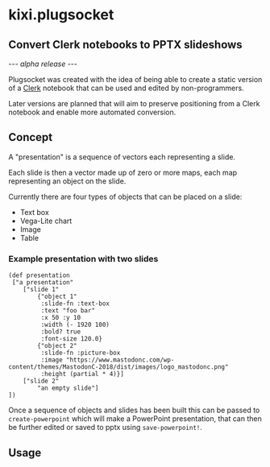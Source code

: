 # kixi.plugsocket
## Convert Clerk notebooks to PPTX slideshows

--- _alpha release_ ---

Plugsocket was created with the idea of being able to create a static version of a [Clerk](https://github.com/nextjournal/clerk) notebook that can be used and edited by non-programmers.

Later versions are planned that will aim to preserve positioning from a Clerk notebook and enable more automated conversion.

## Concept

A "presentation" is a sequence of vectors each representing a slide.

Each slide is then a vector made up of zero or more maps, each map representing an object on the slide.

Currently there are four types of objects that can be placed on a slide:
* Text box
* Vega-Lite chart
* Image
* Table

### Example presentation with two slides

```
(def presentation
 ["a presentation"
    ["slide 1"
        {"object 1"
         :slide-fn :text-box
         :text "foo bar"
         :x 50 :y 10
         :width (- 1920 100)
         :bold? true
         :font-size 120.0}
        {"object 2"
         :slide-fn :picture-box
         :image "https://www.mastodonc.com/wp-content/themes/MastodonC-2018/dist/images/logo_mastodonc.png"
         :height (partial * 4)}]
    ["slide 2"
        "an empty slide"]
])
```

Once a sequence of objects and slides has been built this can be passed to `create-powerpoint` which will make a PowerPoint presentation, that can then be further edited or saved to pptx using `save-powerpoint!`.

## Usage

